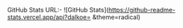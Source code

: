 GitHub Stats URL:-
![GitHub Stats](https://github-readme-stats.vercel.app/api?dalkoe= &theme=radical)
